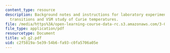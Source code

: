 ```yaml
---
content_type: resource
description: Background notes and instructions for laboratory experiments on ferromagnetic
  transitions and VSM study of Curie temperatures.
file: /media/https%3A/open-learning-course-data-rc.s3.amazonaws.com/3-014-materials-laboratory-fall-2006/c2f5819a5e3954b6fa93c0fa5706a05e_w3_g2.pdf
file_type: application/pdf
resourcetype: Document
title: w3_g2.pdf
uid: c2f5819a-5e39-54b6-fa93-c0fa5706a05e
---
```

